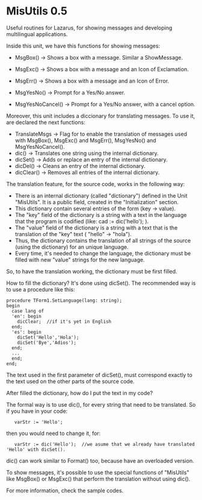MisUtils 0.5
============

Useful routines for Lazarus, for showing messages and developing multilingual applications.

Inside this unit, we have this functions for showing messages:

* MsgBox() -> Shows a box with a message. Similar a ShowMessage.
* MsgExc() -> Shows a box with a message and an Icon of Exclamation. 
* MsgErr() -> Shows a box with a message and an Icon of Error. 

* MsgYesNo() -> Prompt for a Yes/No answer.
* MsgYesNoCancel() -> Prompt for a Yes/No answer, with a cancel option.

Moreover, this unit includes a diccionary for translating messages. To use it, are  declared the next functions:

* TranslateMsgs -> Flag for to enable the translation of  messages used with MsgBox(), MsgExc() and MsgErr(), MsgYesNo() and MsgYesNoCancel().
* dic() -> Translates one string using the internal dictionary.
* dicSet() -> Adds or replace an entry of the internal dictionary.
* dicDel() -> Cleans an entry of the internal dictionary.
* dicClear() -> Removes all entries of the internal dictionary.

The translation feature, for the source code, works in the following way:

* There is an internal dictionary (called "dictionary") defined in the Unit "MisUtils". It is a public field, created in the "Initialization" section.
* This dictionary contain several entries of the form (key -> value).
* The "key" field of the dictionary is a string with a text in the language that the program is codified (like: cad :=  dic('hello'); ).
* The "value" field of the dictionary is a string with a text that is the translation of the "key" text ( "hello" -> "hola").
* Thus, the dictionary contains the translation of all strings of the source (using the dictionary) for an unique language.
* Every time, it's needed to change the language, the dictionary must be filled with new "value" strings for the new language.

So, to have the translation working, the dictionary must be first filled.

How to fill the dictionary?
It's done using dicSet(). The recommended way is to use a procedure like this:

```
procedure TForm1.SetLanguage(lang: string);
begin
  case lang of
  'en': begin
    dicClear;  //if it's yet in English
  end;
  'es': begin
    dicSet('Hello','Hola');
    dicSet('Bye','Adios');
  end;
  ...
  end;
end;
```
The text used in the first parameter of dicSet(), must correspond exactly to the text used on the other parts of the source code.

After filled the dictionary, how do I put the text in my code?

The formal way is to use dic(), for every string that need to be translated. So if you have in your code:

```
   varStr := 'Hello';   
```

then you would need to change it, for:

```
   varStr := dic('Hello');  //we asume that we already have translated 'Hello' with dicSet().
```

dic() can work similar to Format() too, because have an overloaded version.

To show messages, it's possible to use the special functions of "MisUtils" like MsgBox() or MsgExc() that perform the translation without using dic().

For more information, check the sample codes.